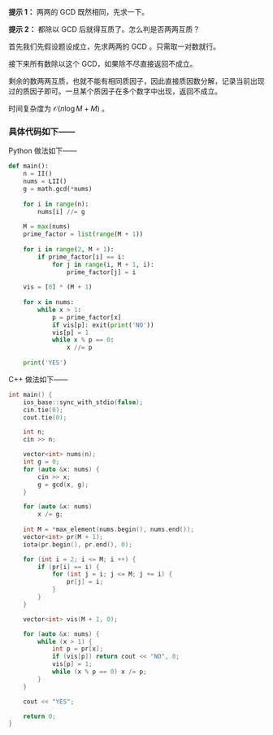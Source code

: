 **提示 1：** 两两的 GCD 既然相同，先求一下。

**提示 2：** 都除以 GCD 后就得互质了。怎么判是否两两互质？

首先我们先假设题设成立，先求两两的 GCD 。只需取一对数就行。

接下来所有数除以这个 GCD，如果除不尽直接返回不成立。

剩余的数两两互质，也就不能有相同质因子，因此直接质因数分解，记录当前出现过的质因子即可。一旦某个质因子在多个数字中出现，返回不成立。

时间复杂度为 $\mathcal{O}(n\log M+M)$ 。

### 具体代码如下——

Python 做法如下——

```Python []
def main(): 
    n = II()
    nums = LII()
    g = math.gcd(*nums)
    
    for i in range(n):
        nums[i] //= g
    
    M = max(nums)
    prime_factor = list(range(M + 1))
    
    for i in range(2, M + 1):
        if prime_factor[i] == i:
            for j in range(i, M + 1, i):
                prime_factor[j] = i
    
    vis = [0] * (M + 1)
    
    for x in nums:
        while x > 1:
            p = prime_factor[x]
            if vis[p]: exit(print('NO'))
            vis[p] = 1
            while x % p == 0:
                x //= p
    
    print('YES')
```

C++ 做法如下——

```cpp []
int main() {
	ios_base::sync_with_stdio(false);
	cin.tie(0);
	cout.tie(0);

	int n;
	cin >> n;

	vector<int> nums(n);
	int g = 0;
	for (auto &x: nums) {
		cin >> x;
		g = gcd(x, g);
	}

	for (auto &x: nums)
		x /= g;
	
	int M = *max_element(nums.begin(), nums.end());
	vector<int> pr(M + 1);
	iota(pr.begin(), pr.end(), 0);

	for (int i = 2; i <= M; i ++) {
		if (pr[i] == i) {
			for (int j = i; j <= M; j += i) {
				pr[j] = i;
			}
		}
	}

	vector<int> vis(M + 1, 0);

	for (auto &x: nums) {
		while (x > 1) {
			int p = pr[x];
			if (vis[p]) return cout << "NO", 0;
			vis[p] = 1;
			while (x % p == 0) x /= p;
		}
	}

	cout << "YES";

	return 0;
}
```